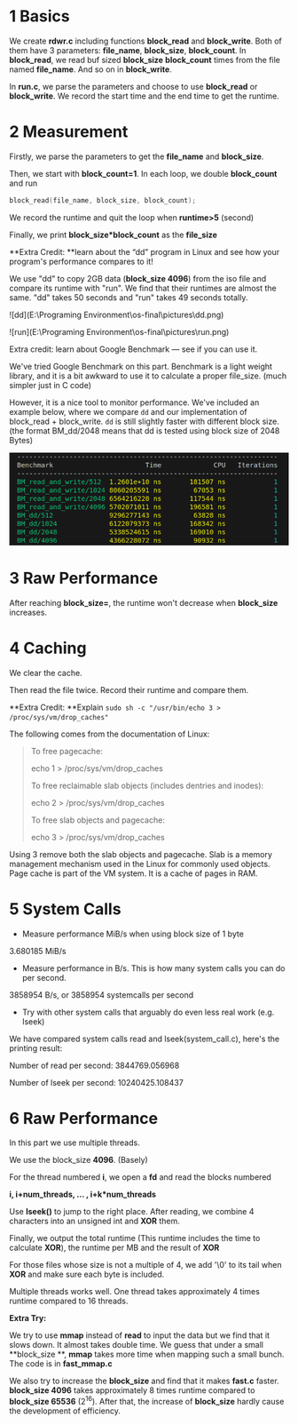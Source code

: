 # 1 Basics

We create **rdwr.c** including functions **block_read** and **block_write**. Both of them have 3 parameters: **file_name**,  **block_size**, **block_count**. In **block_read**, we read buf sized **block_size** **block_count** times from the file named **file_name**. And so on in **block_write**.

In **run.c**, we parse the parameters and choose to use **block_read** or **block_write**. We record the start time and the end time to get the runtime.



# 2 Measurement

Firstly, we parse the parameters to get the **file_name** and **block_size**.

Then, we start with **block_count=1**. In each loop, we double **block_count** and run

```c
block_read(file_name, block_size, block_count);
```

We record the runtime and quit the loop when **runtime>5** (second)

Finally, we print **block_size*block_count**  as the **file_size**



**Extra Credit: **learn about the “dd” program in Linux and see how your program's performance compares to it!

We use "dd" to copy 2GB data (**block_size 4096**) from the iso file and compare its runtime with "run". We find that their runtimes are almost the same. "dd" takes 50 seconds and "run" takes 49 seconds totally.

![dd](E:\Programing Environment\os-final\pictures\dd.png)

![run](E:\Programing Environment\os-final\pictures\run.png)

Extra credit: learn about Google Benchmark — see if you can use it.

We've tried Google Benchmark on this part. Benchmark is a light weight library, and it is a bit awkward to use it to calculate a proper file_size. (much simpler just in C code)

However, it is a nice tool to monitor performance. We've included an example below, where we compare `dd` and our implementation of block_read + block_write. `dd` is still slightly faster with different block size. (the format BM_dd/2048 means that dd is tested using block size of 2048 Bytes)

![Alt text](benchmark0.png)


# 3 Raw Performance



After reaching **block_size=**, the runtime won't decrease when **block_size** increases.





# 4 Caching

We clear the cache.

Then read the file twice. Record their runtime and compare them.



**Extra Credit: **Explain `sudo sh -c "/usr/bin/echo 3 > /proc/sys/vm/drop_caches"`

The following comes from the documentation of Linux:

>To free pagecache:
>
>   echo 1 > /proc/sys/vm/drop_caches
>
>To free reclaimable slab objects (includes dentries and inodes):
>
>   echo 2 > /proc/sys/vm/drop_caches
>
>To free slab objects and pagecache:
>
>   echo 3 > /proc/sys/vm/drop_caches

Using 3 remove both the slab objects and pagecache. Slab is a memory management mechanism used in the Linux for commonly used objects. Page cache is part of the VM system. It is a cache of pages in RAM.



# 5 System Calls
- Measure performance MiB/s when using block size of 1 byte

3.680185 MiB/s

- Measure performance in B/s. This is how many system calls you can do per second.

3858954 B/s, or 3858954 systemcalls per second

- Try with other system calls that arguably do even less real work (e.g. lseek)

We have compared system calls read and lseek(system_call.c), here's the printing result:

Number of read per second: 3844769.056968

Number of lseek per second: 10240425.108437

# 6 Raw Performance

In this part we use multiple threads. 

We use the block_size **4096**. (Basely)

For the thread numbered **i**, we open a **fd** and read the blocks numbered

**i, i+num\_threads, ... , i+k*num\_threads**

Use **lseek()** to jump to the right place. After reading, we combine 4 characters into an unsigned int and **XOR** them.

Finally, we output the total runtime (This runtime includes the time to calculate **XOR**), the runtime per MB and the result of **XOR**

For those files whose size is not a multiple of 4, we add '\0' to its tail when **XOR** and make sure each byte is included.

Multiple threads works well. One thread takes approximately 4 times runtime compared to 16 threads.



**Extra Try:**

We try to use **mmap** instead of **read** to input the data but we find that it slows down. It almost takes double time. We guess that under a small **block_size **, **mmap** takes more time when mapping such a small bunch. The code is in **fast_mmap.c**



We also try to increase the **block_size** and find that it makes **fast.c** faster. **block_size 4096** takes approximately 8 times runtime compared to **block_size 65536** ($2^{16}$). After that, the increase of **block_size** hardly cause the development of efficiency.


